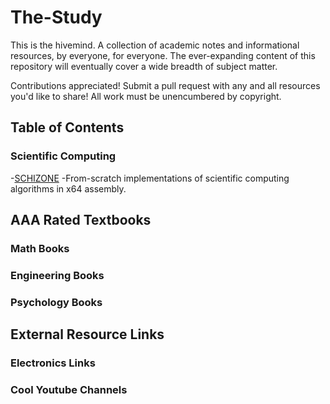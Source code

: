 # The-Study
This is the hivemind. A collection of academic notes and informational resources, by everyone, for everyone. The ever-expanding content of this repository will eventually cover a wide breadth of subject matter.

Contributions appreciated! Submit a pull request with any and all resources you'd like to share! All work must be unencumbered by copyright.

## Table of Contents

### Scientific Computing
-[SCHIZONE](SCIENTIFIC_COMPUTING/SCHIZONE)
	-From-scratch implementations of scientific computing algorithms in x64 assembly.

## AAA Rated Textbooks

### Math Books

### Engineering Books

### Psychology Books

## External Resource Links

### Electronics Links

### Cool Youtube Channels


